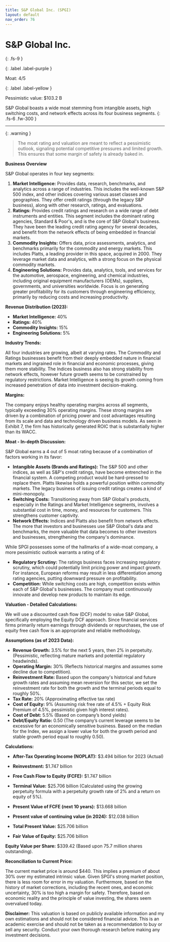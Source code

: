 ```yaml
---
title: S&P Global Inc. (SPGI)
layout: default
nav_order: 76
---
```


# S&P Global Inc.
{: .fs-9 }

{: .label .label-purple }

Moat: 4/5

{: .label .label-yellow }

Pessimistic value: $103.2 B

S&P Global boasts a wide moat stemming from intangible assets, high switching costs, and network effects across its four business segments.
{: .fs-6 .fw-300 }

---

{: .warning } 
>The moat rating and valuation are meant to reflect a pessimistic outlook, signaling potential competitive pressures and limited growth. This ensures that some margin of safety is already baked in.

**Business Overview**

S&P Global operates in four key segments:

1. **Market Intelligence:** Provides data, research, benchmarks, and analytics across a range of industries. This includes the well-known S&P 500 index, and other indices covering various asset classes and geographies. They offer credit ratings (through the legacy S&P business), along with other research, ratings, and evaluations.
2. **Ratings:** Provides credit ratings and research on a wide range of debt instruments and entities. This segment includes the dominant rating agencies, Standard & Poor's, and is the core of S&P Global's business. They have been the leading credit rating agency for several decades, and benefit from the network effects of being embedded in financial markets.
3. **Commodity Insights:** Offers data, price assessments, analytics, and benchmarks primarily for the commodity and energy markets. This includes Platts, a leading provider in this space, acquired in 2000. They leverage market data and analytics, with a strong focus on the physical commodity markets.
4. **Engineering Solutions:** Provides data, analytics, tools, and services for the automotive, aerospace, engineering, and chemical industries, including original equipment manufacturers (OEMs), suppliers, governments, and universities worldwide.  Focus is on generating greater profitability for its customers through engineering efficiency, primarily by reducing costs and increasing productivity.

**Revenue Distribution (2023):**

* **Market Intelligence:** 40%
* **Ratings:** 40%
* **Commodity Insights:** 15%
* **Engineering Solutions:** 5%

**Industry Trends:**

All four industries are growing, albeit at varying rates. The Commodity and Ratings businesses benefit from their deeply embedded nature in financial markets and ingrained role in financial and economic processes, giving them more stability. The Indices business also has strong stability from network effects, however future growth seems to be constrained by regulatory restrictions. Market Intelligence is seeing its growth coming from increased penetration of data into investment decision-making. 

**Margins:**

The company enjoys healthy operating margins across all segments, typically exceeding 30% operating margins. These strong margins are driven by a combination of pricing power and cost advantages resulting from its scale and data and technology driven business models. As seen in Exhibit 7, the firm has historically generated ROIC that is substantially higher than its WACC.

**Moat - In-depth Discussion:**

S&P Global earns a 4 out of 5 moat rating because of a combination of factors working in its favor:

* **Intangible Assets (Brands and Ratings):** The S&P 500 and other indices, as well as S&P's credit ratings, have become entrenched in the financial system. A competing product would be hard-pressed to replace them.  Platts likewise holds a powerful position within commodity markets. The legacy business of issuing credit ratings creates a kind of mini-monopoly.
* **Switching Costs:**  Transitioning away from S&P Global's products, especially in the Ratings and Market Intelligence segments, involves a substantial cost in time, money, and resources for customers. This strengthens customer captivity.
* **Network Effects:** Indices and Platts also benefit from network effects. The more that investors and businesses use S&P Global's data and benchmarks, the more valuable that data becomes to other investors and businesses, strengthening the company's dominance. 

While SPGI possesses some of the hallmarks of a wide-moat company, a more pessimistic outlook warrants a rating of 4:

* **Regulatory Scrutiny:** The ratings business faces increasing regulatory scrutiny, which could potentially limit pricing power and impact growth. For instance, European reforms may result in less differentiation among rating agencies, putting downward pressure on profitability.
* **Competition:** While switching costs are high, competition exists within each of S&P Global's businesses. The company must continuously innovate and develop new products to maintain its edge.

**Valuation - Detailed Calculations:**

We will use a discounted cash flow (DCF) model to value S&P Global, specifically employing the Equity DCF approach.  Since financial services firms primarily return earnings through dividends or repurchases, the use of equity free cash flow is an appropriate and reliable methodology. 

**Assumptions (as of 2023 Data):**

* **Revenue Growth:** 3.5% for the next 5 years, then 2% in perpetuity. (Pessimistic, reflecting mature markets and potential regulatory headwinds).
* **Operating Margin:**  30% (Reflects historical margins and assumes some decline due to competition).
* **Reinvestment Rate:** Based upon the company's historical and future growth rates and assuming mean reversion for this sector, we set the reinvestment rate for both the growth and the terminal periods equal to roughly 50%. 
* **Tax Rate:**  20% (Approximating effective tax rate)
* **Cost of Equity:**  9% (Assuming risk free rate of 4.5% + Equity Risk Premium of 4.5%, pessimistic given high interest rates).
* **Cost of Debt:** 5.5% (Based on company’s bond yields)
* **Debt/Equity Ratio:** 0.50 (The company’s current leverage seems to be excessive for an economically sensitive business. Based on the median for the Index, we assign a lower value for both the growth period and stable growth period equal to roughly 0.50).


**Calculations:**

* **After-Tax Operating Income (NOPLAT):** $3.494 billion for 2023 (Actual)
* **Reinvestment:** $1.747 billion
* **Free Cash Flow to Equity (FCFE):** $1.747 billion


* **Terminal Value:** $25.706 billion  (Calculated using the growing perpetuity formula with a perpetuity growth rate of 2% and a return on equity of 5%).
* **Present Value of FCFE (next 10 years):** $13.668 billion


* **Present value of continuing value (in 2024):** $12.038 billion
* **Total Present Value:** $25.706 billion
* **Fair Value of Equity:** $25.706 billion


**Equity Value per Share:** $339.42 (Based upon 75.7 million shares outstanding).

**Reconciliation to Current Price:**

The current market price is around $440. This implies a premium of about 30% over my estimated intrinsic value. Given SPGI's strong market position, there is less room for error in my valuation. Furthermore, based on the history of market corrections, including the recent ones, and economic uncertainty, 30% is too high a margin for safety.  Therefore, based on economic reality and the principle of value investing, the shares seem overvalued today.

**Disclaimer:**
This valuation is based on publicly available information and my own estimations and should not be considered financial advice. This is an academic exercise and should not be taken as a recommendation to buy or sell any security.  Conduct your own thorough research before making any investment decisions.